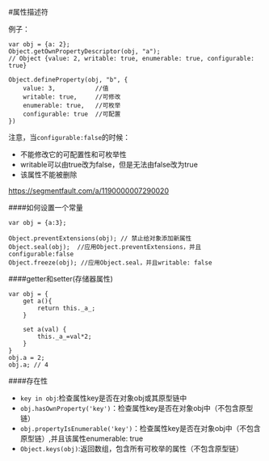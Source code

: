 #属性描述符

例子：
```
var obj = {a: 2};
Object.getOwnPropertyDescriptor(obj, "a");
// Object {value: 2, writable: true, enumerable: true, configurable: true}

Object.defineProperty(obj, "b", {
    value: 3,           //值
    writable: true,     //可修改
    enumerable: true,   //可枚举
    configurable: true  //可配置
})
```
注意，当```configurable:false```的时候：
* 不能修改它的可配置性和可枚举性
* writable可以由true改为false，但是无法由false改为true
* 该属性不能被删除

https://segmentfault.com/a/1190000007290020

####如何设置一个常量
```
var obj = {a:3};

Object.preventExtensions(obj); // 禁止给对象添加新属性
Object.seal(obj);  //应用Object.preventExtensions，并且configurable:false
Object.freeze(obj); //应用Object.seal，并且writable: false

```

####getter和setter(存储器属性)
```
var obj = {
    get a(){
        return this._a_;
    }
    
    set a(val) {
        this._a_=val*2;
    }
}
obj.a = 2;
obj.a; // 4
```

####存在性
* ```key in obj```:检查属性key是否在对象obj或其原型链中
* ```obj.hasOwnProperty('key')```：检查属性key是否在对象obj中（不包含原型链）
* ```obj.propertyIsEnumerable('key')```：检查属性key是否在对象obj中（不包含原型链）,并且该属性enumerable: true
* ```Object.keys(obj)```:返回数组，包含所有可枚举的属性（不包含原型链）


